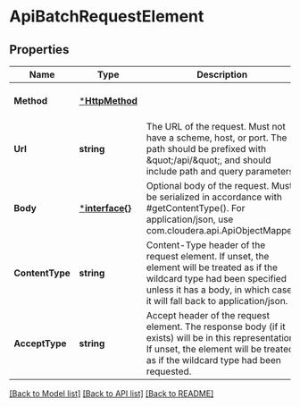 # ApiBatchRequestElement

## Properties
Name | Type | Description | Notes
------------ | ------------- | ------------- | -------------
**Method** | [***HttpMethod**](HTTPMethod.md) |  | [optional] [default to null]
**Url** | **string** | The URL of the request. Must not have a scheme, host, or port. The path should be prefixed with \&quot;/api/\&quot;, and should include path and query parameters. | [optional] [default to null]
**Body** | [***interface{}**](interface{}.md) | Optional body of the request. Must be serialized in accordance with #getContentType(). For application/json, use com.cloudera.api.ApiObjectMapper. | [optional] [default to null]
**ContentType** | **string** | Content-Type header of the request element. If unset, the element will be treated as if the wildcard type had been specified unless it has a body, in which case it will fall back to application/json. | [optional] [default to null]
**AcceptType** | **string** | Accept header of the request element. The response body (if it exists) will be in this representation. If unset, the element will be treated as if the wildcard type had been requested. | [optional] [default to null]

[[Back to Model list]](../README.md#documentation-for-models) [[Back to API list]](../README.md#documentation-for-api-endpoints) [[Back to README]](../README.md)

